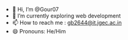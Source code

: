 - 👋 Hi, I’m @Gour07
- 🌱 I’m currently exploring web development
- 📫 How to reach me : gb2644@it.jgec.ac.in
- 😄 Pronouns: He/Him

<!---
Gour07/Gour07 is a ✨ special ✨ repository because its `README.md` (this file) appears on your GitHub profile.
You can click the Preview link to take a look at your changes.
--->
